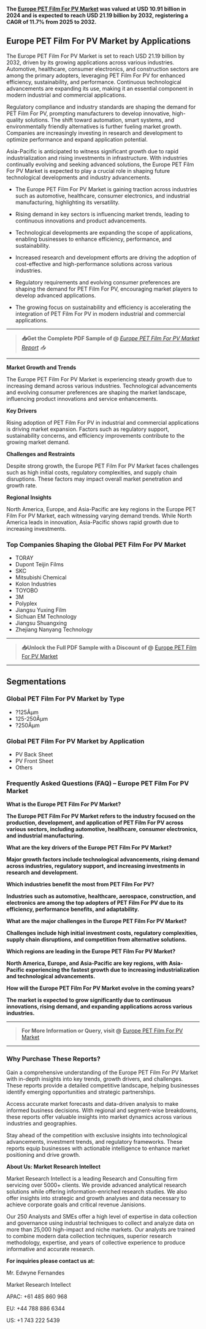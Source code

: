 <p><strong>The <a href="https://www.marketresearchintellect.com/download-sample/?rid=932125&amp;utm_source=Pulse-April-Europe&amp;utm_medium=852">Europe PET Film For PV Market</a> was valued at USD 10.91 billion in 2024 and is expected to reach USD 21.19 billion by 2032, registering a CAGR of 11.7% from 2025 to 2032.</strong></p><h2>Europe PET Film For PV Market by Applications&nbsp;</h2><p><p>The Europe PET Film For PV Market is set to reach USD 21.19 billion by 2032, driven by its growing applications across various industries. Automotive, healthcare, consumer electronics, and construction sectors are among the primary adopters, leveraging PET Film For PV for enhanced efficiency, sustainability, and performance. Continuous technological advancements are expanding its use, making it an essential component in modern industrial and commercial applications.</p><p>Regulatory compliance and industry standards are shaping the demand for PET Film For PV, prompting manufacturers to develop innovative, high-quality solutions. The shift toward automation, smart systems, and environmentally friendly alternatives is further fueling market growth. Companies are increasingly investing in research and development to optimize performance and expand application potential.</p><p>Asia-Pacific is anticipated to witness significant growth due to rapid industrialization and rising investments in infrastructure. With industries continually evolving and seeking advanced solutions, the Europe PET Film For PV Market is expected to play a crucial role in shaping future technological developments and industry advancements.</p></p><ul><li><p>The Europe PET Film For PV Market is gaining traction across industries such as automotive, healthcare, consumer electronics, and industrial manufacturing, highlighting its versatility.</p></li><li><p>Rising demand in key sectors is influencing market trends, leading to continuous innovations and product advancements.</p></li><li><p>Technological developments are expanding the scope of applications, enabling businesses to enhance efficiency, performance, and sustainability.</p></li><li><p>Increased research and development efforts are driving the adoption of cost-effective and high-performance solutions across various industries.</p></li><li><p>Regulatory requirements and evolving consumer preferences are shaping the demand for PET Film For PV, encouraging market players to develop advanced applications.</p></li><li><p>The growing focus on sustainability and efficiency is accelerating the integration of PET Film For PV in modern industrial and commercial applications.</p></li></ul><hr /><blockquote><p><strong><span class="font-[700]">📥Get the Complete PDF Sample of @ </span></strong><em><span class="font-[700]"><a href="https://www.marketresearchintellect.com/download-sample/?rid=932125&amp;utm_source=Pulse-April-Europe&amp;utm_medium=852" target="_blank" data-tracking-control-name="article-ssr-frontend-pulse_little-text-block" data-tracking-will-navigate="" data-test-link="">Europe PET Film For PV Market Report</a>&nbsp;📥</span></em></p></blockquote><hr /><p class="" data-start="77" data-end="360"><strong data-start="77" data-end="105">Market Growth and Trends</strong></p><p class="" data-start="77" data-end="360">The Europe PET Film For PV Market is experiencing steady growth due to increasing demand across various industries. Technological advancements and evolving consumer preferences are shaping the market landscape, influencing product innovations and service enhancements.</p><p class="" data-start="362" data-end="606"><strong data-start="362" data-end="377">Key Drivers</strong></p><p class="" data-start="362" data-end="606">Rising adoption of PET Film For PV in industrial and commercial applications is driving market expansion. Factors such as regulatory support, sustainability concerns, and efficiency improvements contribute to the growing market demand.</p><p class="" data-start="608" data-end="849"><strong data-start="608" data-end="637">Challenges and Restraints</strong></p><p class="" data-start="608" data-end="849">Despite strong growth, the Europe PET Film For PV Market faces challenges such as high initial costs, regulatory complexities, and supply chain disruptions. These factors may impact overall market penetration and growth rate.</p><p class="" data-start="851" data-end="1095"><strong data-start="851" data-end="872">Regional Insights</strong></p><p class="" data-start="851" data-end="1095">North America, Europe, and Asia-Pacific are key regions in the Europe PET Film For PV Market, each witnessing varying demand trends. While North America leads in innovation, Asia-Pacific shows rapid growth due to increasing investments.</p><p><h3>Top Companies Shaping the Global PET Film For PV Market </h3><ul><li>TORAY</li><li>Dupont Teijin Films</li><li>SKC</li><li>Mitsubishi Chemical</li><li>Kolon Industries</li><li>TOYOBO</li><li>3M</li><li>Polyplex</li><li>Jiangsu Yuxing Film</li><li>Sichuan EM Technology</li><li>Jiangsu Shuangxing</li><li>Zhejiang Nanyang Technology</li></ul></p><hr /><blockquote><p><strong>📥Unlock the Full PDF Sample with a Discount of @</strong> <a href="https://www.marketresearchintellect.com/ask-for-discount/?rid=932125&amp;utm_source=Pulse-April-Europe&amp;utm_medium=852">Europe PET Film For PV Market</a></p></blockquote><hr /><p><h2>Segmentations</h2><h3>Global PET Film For PV Market by Type</h3><ul><li>?125Âµm</li><li>125-250Âµm</li><li>?250Âµm</li></ul><h3>Global PET Film For PV Market by Application</h3><ul><li>PV Back Sheet</li><li>PV Front Sheet</li><li>Others</li></ul></p><h3><strong>Frequently Asked Questions (FAQ) &ndash; Europe PET Film For PV Market</strong></h3><p><strong>What is the Europe PET Film For PV Market?</strong></p><p><strong>The Europe PET Film For PV Market refers to the industry focused on the production, development, and application of PET Film For PV across various sectors, including automotive, healthcare, consumer electronics, and industrial manufacturing.</strong></p><p><strong>What are the key drivers of the Europe PET Film For PV Market?</strong></p><p><strong>Major growth factors include technological advancements, rising demand across industries, regulatory support, and increasing investments in research and development.</strong></p><p><strong>Which industries benefit the most from PET Film For PV?</strong></p><p><strong>Industries such as automotive, healthcare, aerospace, construction, and electronics are among the top adopters of PET Film For PV due to its efficiency, performance benefits, and adaptability.</strong></p><p><strong>What are the major challenges in the Europe PET Film For PV Market?</strong></p><p><strong>Challenges include high initial investment costs, regulatory complexities, supply chain disruptions, and competition from alternative solutions.</strong></p><p><strong>Which regions are leading in the Europe PET Film For PV Market?</strong></p><p><strong>North America, Europe, and Asia-Pacific are key regions, with Asia-Pacific experiencing the fastest growth due to increasing industrialization and technological advancements.</strong></p><p><strong>How will the Europe PET Film For PV Market evolve in the coming years?</strong></p><p><strong>The market is expected to grow significantly due to continuous innovations, rising demand, and expanding applications across various industries.</strong></p><hr /><blockquote><p><span class="font-[700]"><strong>For More Information or Query, visit&nbsp;@</strong>&nbsp;</span><span class="font-[700]"><a href="https://www.marketresearchintellect.com/product/global-pet-film-for-pv-market/?utm_source=Linkedin&utm_medium=852" target="_blank" data-tracking-control-name="article-ssr-frontend-pulse_little-text-block" data-tracking-will-navigate="" data-test-link="">Europe PET Film For PV Market</a></span></p></blockquote><hr /><h3><strong data-start="0" data-end="31">Why Purchase These Reports?</strong></h3><p class="" data-start="35" data-end="297">Gain a comprehensive understanding of the Europe PET Film For PV Market with in-depth insights into key trends, growth drivers, and challenges. These reports provide a detailed competitive landscape, helping businesses identify emerging opportunities and strategic partnerships.</p><p class="" data-start="299" data-end="540">Access accurate market forecasts and data-driven analysis to make informed business decisions. With regional and segment-wise breakdowns, these reports offer valuable insights into market dynamics across various industries and geographies.</p><p class="" data-start="542" data-end="784">Stay ahead of the competition with exclusive insights into technological advancements, investment trends, and regulatory frameworks. These reports equip businesses with actionable intelligence to enhance market positioning and drive growth.</p><p><strong><span class="font-[700]">About Us: Market Research Intellect</span></strong></p><p><span class="">Market Research Intellect is a leading Research and Consulting firm servicing over 5000+ clients. We provide advanced analytical research solutions while offering information-enriched research studies.&nbsp;</span>We also offer insights into strategic and growth analyses and data necessary to achieve corporate goals and critical revenue Janisions.</p><p><span class="">Our 250 Analysts and SMEs offer a high level of expertise in data collection and governance using industrial techniques to collect and analyze data on more than 25,000 high-impact and niche markets. Our analysts are trained to combine modern data collection techniques, superior research methodology, expertise, and years of collective experience to produce informative and accurate research.</span></p><p><strong>For inquiries please contact us at:</strong></p><p>Mr. Edwyne Fernandes</p><p>Market Research Intellect</p><p>APAC: +61 485 860 968</p><p>EU: +44 788 886 6344</p><p>US: +1 743 222 5439</p>